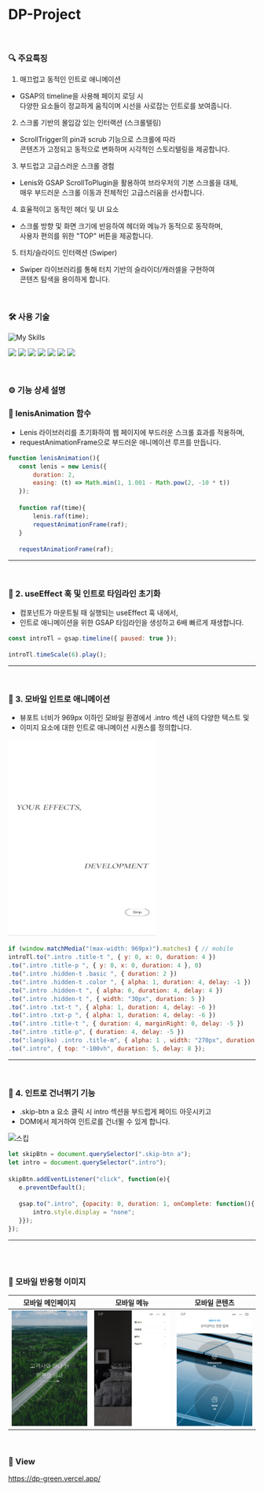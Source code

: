 # DP-Project

</br>

### 🔍 주요특징

1. 매끄럽고 동적인 인트로 애니메이션
* GSAP의 timeline을 사용해 페이지 로딩 시<br>
  다양한 요소들이 정교하게 움직이며 시선을 사로잡는 인트로를 보여줍니다.

2. 스크롤 기반의 몰입감 있는 인터랙션 (스크롤텔링)
* ScrollTrigger의 pin과 scrub 기능으로 스크롤에 따라<br>
  콘텐츠가 고정되고 동적으로 변화하며 시각적인 스토리텔링을 제공합니다.

3. 부드럽고 고급스러운 스크롤 경험
* Lenis와 GSAP ScrollToPlugin을 활용하여 브라우저의 기본 스크롤을 대체,<br>
  매우 부드러운 스크롤 이동과 전체적인 고급스러움을 선사합니다.

4. 효율적이고 동적인 헤더 및 UI 요소
* 스크롤 방향 및 화면 크기에 반응하여 헤더와 메뉴가 동적으로 동작하며,<br>
  사용자 편의를 위한 "TOP" 버튼을 제공합니다.

5. 터치/슬라이드 인터랙션 (Swiper)
* Swiper 라이브러리를 통해 터치 기반의 슬라이더/캐러셀을 구현하여<br>
  콘텐츠 탐색을 용이하게 합니다.


</br>

### 🛠️ 사용 기술
![My Skills](https://skillicons.dev/icons?i=react,js,html,css,github,vercel)

<img src="https://img.shields.io/badge/React-242a38?style=flat-square&logo=react&logoColor=61DAFB"/> <img src="https://img.shields.io/badge/Javascript-f7df1e?style=flat-square&logo=Javascript&logoColor=000000"/> <img src="https://img.shields.io/badge/HTML5-F05032?style=flat-square&logo=HTML5&logoColor=FFFFFF"/> <img src="https://img.shields.io/badge/CSS3-007ACC?style=flat-square&logo=CSS3&logoColor=FFFFFF"/> <img src="https://img.shields.io/badge/GitHub-000000?style=flat-square&logo=github&logoColor=FFFFFF"/> <img src="https://img.shields.io/badge/vercel-F2F2F2?style=flat-square&logo=vercel&logoColor=000000"/> <img src="https://img.shields.io/badge/Respond web -302683?style=flat-square&logo=htmlacademy&logoColor=FFFFFF"/>


</br>

### ⚙️ 기능 상세 설명

### 🎯 lenisAnimation 함수

- Lenis 라이브러리를 초기화하여 웹 페이지에 부드러운 스크롤 효과를 적용하며,
- requestAnimationFrame으로 부드러운 애니메이션 루프를 만듭니다.

 ``` JavaScript
function lenisAnimation(){
	const lenis = new Lenis({
		duration: 2,
		easing: (t) => Math.min(1, 1.001 - Math.pow(2, -10 * t))
	});

	function raf(time){
		lenis.raf(time);
		requestAnimationFrame(raf);
	}

	requestAnimationFrame(raf);
```

---

</br>

### 🎯 2. useEffect 훅 및 인트로 타임라인 초기화 
- 컴포넌트가 마운트될 때 실행되는 useEffect 훅 내에서,
- 인트로 애니메이션을 위한 GSAP 타임라인을 생성하고 6배 빠르게 재생합니다.
  
``` JavaScript
const introTl = gsap.timeline({ paused: true });

introTl.timeScale(6).play();
```
---

</br>

### 🎯  3. 모바일 인트로 애니메이션
- 뷰포트 너비가 969px 이하인 모바일 환경에서 .intro 섹션 내의 다양한 텍스트 및
- 이미지 요소에 대한 인트로 애니메이션 시퀀스를 정의합니다.

<img src="public/images/mobile_intro.gif" width="300px" height="400px" alt="모바일 인트로">

 ``` JavaScript
if (window.matchMedia("(max-width: 969px)").matches) { // mobile
introTl.to(".intro .title-t ", { y: 0, x: 0, duration: 4 })
.to(".intro .title-p ", { y: 0, x: 0, duration: 4 }, 0)
.to(".intro .hidden-t .basic ", { duration: 2 })
.to(".intro .hidden-t .color ", { alpha: 1, duration: 4, delay: -1 })
.to(".intro .hidden-t ", { alpha: 0, duration: 4, delay: 4 })
.to(".intro .hidden-t ", { width: "30px", duration: 5 })
.to(".intro .txt-t ", { alpha: 1, duration: 4, delay: -6 })
.to(".intro .txt-p ", { alpha: 1, duration: 4, delay: -6 })
.to(".intro .title-t ", { duration: 4, marginRight: 0, delay: -5 })
.to(".intro .title-p", { duration: 4, delay: -5 })
.to(":lang(ko) .intro .title-m", { alpha: 1 , width: "270px", duration: 4, delay: 5 })
.to(".intro", { top: "-100vh", duration: 5, delay: 8 });
```

---

</br>

### 🎯  4. 인트로 건너뛰기 기능
- .skip-btn a 요소 클릭 시 intro 섹션을 부드럽게 페이드 아웃시키고
-  DOM에서 제거하여 인트로를 건너뛸 수 있게 합니다.

<img src="public/images/pc_intro-skip.gif" width="" alt="스킵">

 ``` JavaScript
let skipBtn = document.querySelector(".skip-btn a");
let intro = document.querySelector(".intro");

skipBtn.addEventListener("click", function(e){
	e.preventDefault();

	gsap.to(".intro", {opacity: 0, duration: 1, onComplete: function(){
		intro.style.display = "none";
	}});
});
```

---

</br>

</br>

### 📱 모바일 반응형 이미지

| 모바일 메인페이지 | 모바일 메뉴 | 모바일 콘텐츠 |
|------------------|------------|-------------|
| ![](public/images/mobile_main.png) | ![](public/images/mobile_tab.png) | ![](public/images/mobile_contents.png) |

</br>

### 🧾 View
https://dp-green.vercel.app/


